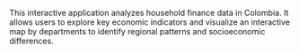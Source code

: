 This interactive application analyzes household finance data in Colombia. It allows users to explore key economic indicators and visualize an interactive map by departments to identify regional patterns and socioeconomic differences.
